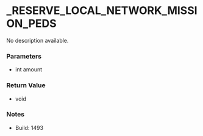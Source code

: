 # _RESERVE_LOCAL_NETWORK_MISSION_PEDS

No description available.

### Parameters
* int amount

### Return Value
* void

### Notes
* Build: 1493

